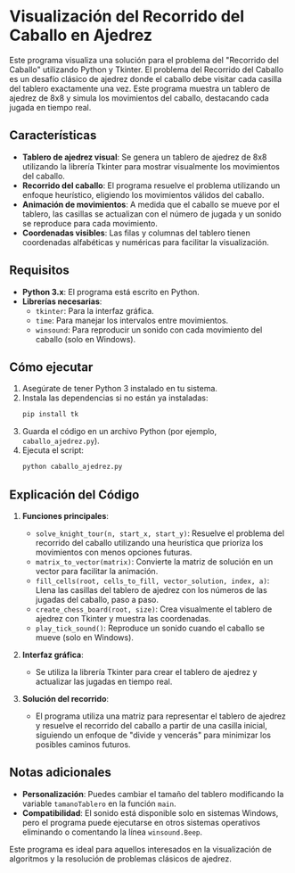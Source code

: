 # Visualización del Recorrido del Caballo en Ajedrez

Este programa visualiza una solución para el problema del "Recorrido del Caballo" utilizando Python y Tkinter. El problema del Recorrido del Caballo es un desafío clásico de ajedrez donde el caballo debe visitar cada casilla del tablero exactamente una vez. Este programa muestra un tablero de ajedrez de 8x8 y simula los movimientos del caballo, destacando cada jugada en tiempo real.

## Características

- **Tablero de ajedrez visual**: Se genera un tablero de ajedrez de 8x8 utilizando la librería Tkinter para mostrar visualmente los movimientos del caballo.
- **Recorrido del caballo**: El programa resuelve el problema utilizando un enfoque heurístico, eligiendo los movimientos válidos del caballo.
- **Animación de movimientos**: A medida que el caballo se mueve por el tablero, las casillas se actualizan con el número de jugada y un sonido se reproduce para cada movimiento.
- **Coordenadas visibles**: Las filas y columnas del tablero tienen coordenadas alfabéticas y numéricas para facilitar la visualización.

## Requisitos

- **Python 3.x**: El programa está escrito en Python.
- **Librerías necesarias**: 
  - `tkinter`: Para la interfaz gráfica.
  - `time`: Para manejar los intervalos entre movimientos.
  - `winsound`: Para reproducir un sonido con cada movimiento del caballo (solo en Windows).

## Cómo ejecutar

1. Asegúrate de tener Python 3 instalado en tu sistema.
2. Instala las dependencias si no están ya instaladas:
   ```bash
   pip install tk
   ```
3. Guarda el código en un archivo Python (por ejemplo, `caballo_ajedrez.py`).
4. Ejecuta el script:
   ```bash
   python caballo_ajedrez.py
   ```

## Explicación del Código

1. **Funciones principales**:
   - `solve_knight_tour(n, start_x, start_y)`: Resuelve el problema del recorrido del caballo utilizando una heurística que prioriza los movimientos con menos opciones futuras.
   - `matrix_to_vector(matrix)`: Convierte la matriz de solución en un vector para facilitar la animación.
   - `fill_cells(root, cells_to_fill, vector_solution, index, a)`: Llena las casillas del tablero de ajedrez con los números de las jugadas del caballo, paso a paso.
   - `create_chess_board(root, size)`: Crea visualmente el tablero de ajedrez con Tkinter y muestra las coordenadas.
   - `play_tick_sound()`: Reproduce un sonido cuando el caballo se mueve (solo en Windows).

2. **Interfaz gráfica**:
   - Se utiliza la librería Tkinter para crear el tablero de ajedrez y actualizar las jugadas en tiempo real.

3. **Solución del recorrido**:
   - El programa utiliza una matriz para representar el tablero de ajedrez y resuelve el recorrido del caballo a partir de una casilla inicial, siguiendo un enfoque de "divide y vencerás" para minimizar los posibles caminos futuros.

## Notas adicionales

- **Personalización**: Puedes cambiar el tamaño del tablero modificando la variable `tamanoTablero` en la función `main`.
- **Compatibilidad**: El sonido está disponible solo en sistemas Windows, pero el programa puede ejecutarse en otros sistemas operativos eliminando o comentando la línea `winsound.Beep`.

Este programa es ideal para aquellos interesados en la visualización de algoritmos y la resolución de problemas clásicos de ajedrez.
